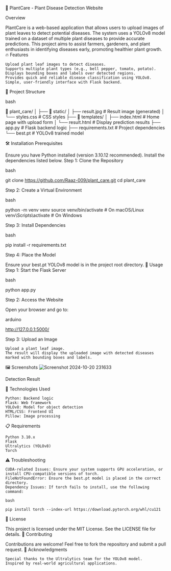 🌱 PlantCare - Plant Disease Detection Website


Overview

PlantCare is a web-based application that allows users to upload images of plant leaves to detect potential diseases. The system uses a YOLOv8 model trained on a dataset of multiple plant diseases to provide accurate predictions. This project aims to assist farmers, gardeners, and plant enthusiasts in identifying diseases early, promoting healthier plant growth.
🔥 Features

    Upload plant leaf images to detect diseases.
    Supports multiple plant types (e.g., bell pepper, tomato, potato).
    Displays bounding boxes and labels over detected regions.
    Provides quick and reliable disease classification using YOLOv8.
    Simple, user-friendly interface with Flask backend.

📂 Project Structure

bash

📂 plant_care/
│
├── 📁 static/
│   ├── result.jpg                # Result image (generated)
│   └── styles.css                # CSS styles
├── 📁 templates/
│   ├── index.html                # Home page with upload form
│   └── result.html               # Display prediction results
├── app.py                        # Flask backend logic
├── requirements.txt              # Project dependencies
└── best.pt                       # YOLOv8 trained model


🛠️ Installation
Prerequisites

Ensure you have Python installed (version 3.10.12 recommended). Install the dependencies listed below.
Step 1: Clone the Repository

bash

git clone https://github.com/Raaz-009/plant_care.git
cd plant_care

Step 2: Create a Virtual Environment

bash

python -m venv venv
source venv/bin/activate      # On macOS/Linux
venv\Scripts\activate         # On Windows

Step 3: Install Dependencies

bash

pip install -r requirements.txt

Step 4: Place the Model

Ensure your best.pt YOLOv8 model is in the project root directory.
🔧 Usage
Step 1: Start the Flask Server

bash

python app.py

Step 2: Access the Website

Open your browser and go to:

arduino

http://127.0.0.1:5000/

Step 3: Upload an Image

    Upload a plant leaf image.
    The result will display the uploaded image with detected diseases marked with bounding boxes and labels.

🖼️ Screenshots
![Screenshot 2024-10-20 231633](https://github.com/user-attachments/assets/1d5160ed-7495-4874-8c88-17110e81835e)

Detection Result

📑 Technologies Used

    Python: Backend logic
    Flask: Web framework
    YOLOv8: Model for object detection
    HTML/CSS: Frontend UI
    Pillow: Image processing

📋 Requirements

    Python 3.10.x
    Flask
    Ultralytics (YOLOv8)
    Torch

⚠️ Troubleshooting

    CUDA-related Issues: Ensure your system supports GPU acceleration, or install CPU-compatible versions of torch.
    FileNotFoundError: Ensure the best.pt model is placed in the correct directory.
    Dependency Issues: If torch fails to install, use the following command:

    bash

    pip install torch --index-url https://download.pytorch.org/whl/cu121

📄 License

This project is licensed under the MIT License. See the LICENSE file for details.
🤝 Contributing

Contributions are welcome! Feel free to fork the repository and submit a pull request.
🌟 Acknowledgments

    Special thanks to the Ultralytics team for the YOLOv8 model.
    Inspired by real-world agricultural applications.

